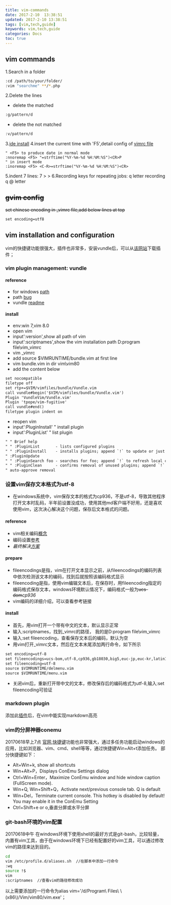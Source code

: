 ```yaml
---
title: vim-commands
date: 2017-2-10  13:38:51
updated: 2017-2-10 13:38:51
tags: [vim,tech,guide]
keywords: vim,tech,guide
categories: Docs
toc: true
---
```


## vim commands 

1.Search in a folder
```bash
:cd /path/to/your/folder/
:vim "searchme" **/*.php
```

2.Delete the lines

- delete the matched
```bash
:g/pattern/d
```
- delete the not matched
```bash
:v/pattern/d
```
3.[ide install]( https://github.com/liuxd/VimIDE.git)
4.insert the current time with 'F5',detail config of [vimrc file](http://vim.wikia.com/wiki/Insert_current_date_or_time)
```vim(http://vim.wikia.com/wiki/Insert_current_date_or_time)
" <F5> to produce date in normal mode
:nnoremap <F5> "=strftime("%Y-%m-%d %H:%M:%S")<CR>P
" in insert mode
:inoremap <F5> <C-R>=strftime("%Y-%m-%d %H:%M:%S")<CR>
```
5.indent 7 lines:  7 > >
6.Recording keys for repeating jobs: q letter recording  q  @ letter



## ~~gvim config~~

~~set chinese encoding
in _vimrc file,add below lines at top~~ 
``` xml
set encoding=utf8
```
	
	
## vim installation and configuration

vim的快捷键功能很强大，插件也非常多，安装vundle后，可以从[该网站](http://vimawesome.com)下载插件；

### vim plugin management: vundle 

#### reference
- for windows [path](https://github.com/VundleVim/Vundle.vim/wiki/Vundle-for-Windows)
- path [bug](https://github.com/VundleVim/Vundle.vim/issues/753)
- vundle [readme](https://github.com/VundleVim/Vundle.vim)

#### install
- env:win 7,vim 8.0
- open vim
- input':version',show all path of vim
- input':scriptnames',show the vim installation path
 D:program file\vim\_vimrc
- vim _vimrc
- add  source $VIMRUNTIME/bundle.vim   at first line
- vim bundle.vim   in dir vim\vim80
- add the content below
``` xml  
set nocompatible              
filetype off                  
set rtp+=$VIM/vimfiles/bundle/Vundle.vim
call vundle#begin('$VIM/vimfiles/bundle/Vundle.vim')
Plugin 'VundleVim/Vundle.vim'
Plugin 'tpope/vim-fugitive'
call vundle#end()            
filetype plugin indent on    
```
- reopen vim
- input':PluginInstall'     " install plugin 
- input':PluginList'        " list plugin
``` xml
" " Brief help
" " :PluginList       - lists configured plugins
" " :PluginInstall    - installs plugins; append `!` to update or just
" :PluginUpdate
" " :PluginSearch foo - searches for foo; append `!` to refresh local cache
" " :PluginClean      - confirms removal of unused plugins; append `!` to
" auto-approve removal
```

### 设置vim保存文本格式为utf-8
- 在windows系统中，vim保存文本的格式为cp936，不是utf-8，导致其他程序打开文本时乱码，半年前设置没成功，使用其他md客户端不好用，还是喜欢使用vim，这次决心解决这个问题，保存后文本格式的问题。

#### reference
- vim相关编码[概念](http://edyfox.codecarver.org/html/vim_fileencodings_detection.html)
- 编码设置[参考](http://www.jianshu.com/p/2d814a4dacdd)
- *最终解决[方案](http://blog.csdn.net/david_xtd/article/details/7732650)*

#### prepare
- fileencodings是指，vim在打开文本显示之前，从fileencodings的编码列表中依次检测该文本的编码，找到后就按照该编码格式显示
- fileencoding是指，使用vim编辑文本后，在保存时，用fileencoding指定的编码格式保存文本，windows环境默认情况下，编码格式一般为~~ucs-dom~~*cp936*
- vim编码的详细介绍，可以查看参考链接	

#### install
- 首先，用vim打开一个带有中文的文本，默认显示正常
- 输入:scriptnames，找到_vimrc的路径， 我的是D:program file\vim\_vimrc
- 输入:set fileencoding，查看保存文本后的编码，默认为空
- 用vim打开_vimrc文本，然后在文本末尾添加两行命令，如下所示
``` xml
set encoding=utf-8
set fileencodings=ucs-bom,utf-8,cp936,gb18030,big5,euc-jp,euc-kr,latin1
set fileencoding=utf-8
source $VIMRUNTIME/delmenu.vim
source $VIMRUNTIME/menu.vim
```
- 关闭vim后，重新打开带中文的文本，修改保存后的编码格式为utf-8,输入:set fileencoding可验证

### markdown plugin
添加此[插件](http://vimawesome.com/plugin/vim-markdown-enchanted)后，在vim中能实现markdown高亮

### vim的分屏神器conemu
20170618早上7点
[官网](https://conemu.github.io),[快捷键](https://conemu.github.io/en/KeyboardShortcuts.html)功能也非常强大，通过多任务功能启动windows的应用，比如浏览器、vim、cmd、shell等等，通过快捷键Win+Alt+t添加任务。
部分快捷键如下：
- Alt+Win+k, show all shortcuts
- Win+Alt+P，Displays ConEmu Settings dialog
- Ctrl+Win+Enter，Maximize ConEmu window and hide window caption (FullScreen mode).
- Win+Q, Win+Shift+Q，Activate next/previous console tab. Q is default
- Win+Del，Terminate current console. This hotkey is disabled by default! You may enable it in the ConEmu Setting
- Ctrl+Shift+e or o,垂直分屏或水平分屏

### git-bash环境的vim配置
20170618中午
在windows环境下使用shell的最好方式是git-bash，比较轻量，内置有vim工具，由于在windows环境下已经有配置好的vim工具，可以通过修改vim的路径来达到目的。
``` bash
cd
vim /etc/profile.d/aliases.sh  //在脚本中添加一行命令
:wq
source !$
vim
:scriptnames  //查看vim的路径修改成功
```
以上需要添加的一行命令为alias vim='/d/Program\ Files\ \\(x86\\)/Vim/vim80/vim.exe'；


